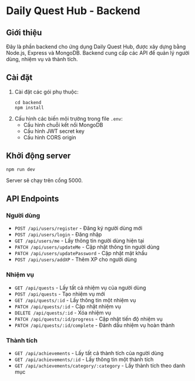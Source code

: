 # Daily Quest Hub - Backend

## Giới thiệu

Đây là phần backend cho ứng dụng Daily Quest Hub, được xây dựng bằng Node.js, Express và MongoDB. Backend cung cấp các API để quản lý người dùng, nhiệm vụ và thành tích.

## Cài đặt

1. Cài đặt các gói phụ thuộc:
   ```
   cd backend
   npm install
   ```
2. Cấu hình các biến môi trường trong file `.env`:
   - Cấu hình chuỗi kết nối MongoDB
   - Cấu hình JWT secret key
   - Cấu hình CORS origin

## Khởi động server

```
npm run dev
```

Server sẽ chạy trên cổng 5000.

## API Endpoints

### Người dùng
- `POST /api/users/register` - Đăng ký người dùng mới
- `POST /api/users/login` - Đăng nhập
- `GET /api/users/me` - Lấy thông tin người dùng hiện tại
- `PATCH /api/users/updateMe` - Cập nhật thông tin người dùng
- `PATCH /api/users/updatePassword` - Cập nhật mật khẩu
- `POST /api/users/addXP` - Thêm XP cho người dùng

### Nhiệm vụ
- `GET /api/quests` - Lấy tất cả nhiệm vụ của người dùng
- `POST /api/quests` - Tạo nhiệm vụ mới
- `GET /api/quests/:id` - Lấy thông tin một nhiệm vụ
- `PATCH /api/quests/:id` - Cập nhật nhiệm vụ
- `DELETE /api/quests/:id` - Xóa nhiệm vụ
- `PATCH /api/quests/:id/progress` - Cập nhật tiến độ nhiệm vụ
- `PATCH /api/quests/:id/complete` - Đánh dấu nhiệm vụ hoàn thành

### Thành tích
- `GET /api/achievements` - Lấy tất cả thành tích của người dùng
- `GET /api/achievements/:id` - Lấy thông tin một thành tích
- `GET /api/achievements/category/:category` - Lấy thành tích theo danh mục
